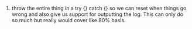 1. throw the entire thing in a try {} catch {} so we can reset when things go wrong and also give us support for outputting the log. This can only do so much but really would cover like 80% basis.